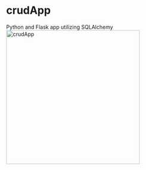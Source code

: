 # crudApp
Python and Flask app utilizing SQLAlchemy
<img width="358" alt="crudApp" src="https://user-images.githubusercontent.com/67658785/171663405-0bd7dc52-797d-49e0-bb11-9c969e41f32d.png">
